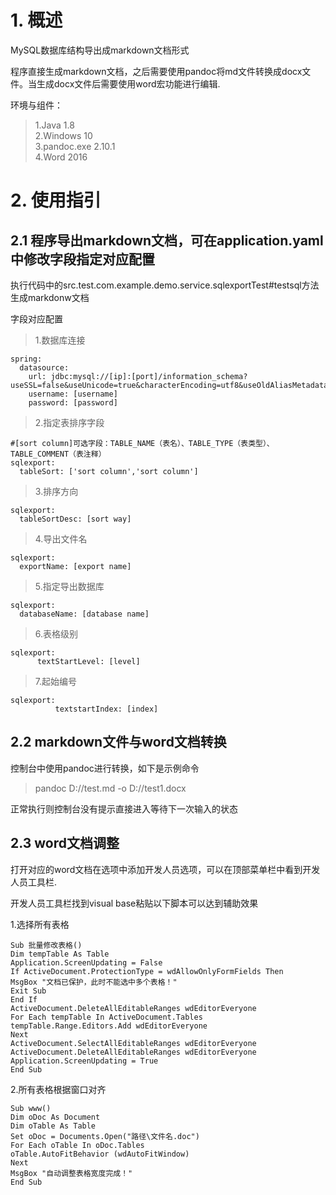 # 1. 概述
MySQL数据库结构导出成markdown文档形式

程序直接生成markdown文档，之后需要使用pandoc将md文件转换成docx文件。当生成docx文件后需要使用word宏功能进行编辑.

环境与组件：  
>1.Java 1.8  
>2.Windows 10  
>3.pandoc.exe 2.10.1  
>4.Word 2016

# 2. 使用指引

## 2.1 程序导出markdown文档，可在application.yaml中修改字段指定对应配置  

执行代码中的src.test.com.example.demo.service.sqlexportTest#testsql方法生成markdonw文档

字段对应配置

>1.数据库连接   

    spring:
      datasource:
        url: jdbc:mysql://[ip]:[port]/information_schema?useSSL=false&useUnicode=true&characterEncoding=utf8&useOldAliasMetadataBehavior=true&useTimezone=true&serverTimezone=GMT%2B8&useLegacyDatetimeCode=false&allowMultiQueries=true
        username: [username]
        password: [password]

>2.指定表排序字段

    #[sort column]可选字段：TABLE_NAME（表名）、TABLE_TYPE（表类型）、TABLE_COMMENT（表注释）
    sqlexport:
      tableSort: ['sort column','sort column']

>3.排序方向

    sqlexport:
      tableSortDesc: [sort way]

>4.导出文件名

    sqlexport:
      exportName: [export name]

>5.指定导出数据库

    sqlexport:
      databaseName: [database name]

>6.表格级别

    sqlexport:
          textStartLevel: [level]

>7.起始编号

    sqlexport:
              textstartIndex: [index]

## 2.2 markdown文件与word文档转换

控制台中使用pandoc进行转换，如下是示例命令

>pandoc D://test.md -o D://test1.docx

正常执行则控制台没有提示直接进入等待下一次输入的状态

## 2.3 word文档调整

打开对应的word文档在选项中添加开发人员选项，可以在顶部菜单栏中看到开发人员工具栏.

开发人员工具栏找到visual base粘贴以下脚本可以达到辅助效果

1.选择所有表格

    Sub 批量修改表格()
    Dim tempTable As Table
    Application.ScreenUpdating = False
    If ActiveDocument.ProtectionType = wdAllowOnlyFormFields Then
    MsgBox "文档已保护，此时不能选中多个表格！"
    Exit Sub
    End If
    ActiveDocument.DeleteAllEditableRanges wdEditorEveryone
    For Each tempTable In ActiveDocument.Tables
    tempTable.Range.Editors.Add wdEditorEveryone
    Next
    ActiveDocument.SelectAllEditableRanges wdEditorEveryone
    ActiveDocument.DeleteAllEditableRanges wdEditorEveryone
    Application.ScreenUpdating = True
    End Sub

2.所有表格根据窗口对齐

    Sub www()
    Dim oDoc As Document
    Dim oTable As Table
    Set oDoc = Documents.Open("路径\文件名.doc")
    For Each oTable In oDoc.Tables
    oTable.AutoFitBehavior (wdAutoFitWindow)
    Next
    MsgBox "自动调整表格宽度完成！"
    End Sub